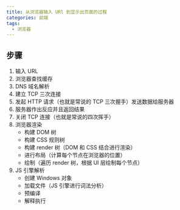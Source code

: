 ```yaml
---
title: 从浏览器输入 URl 到显示出页面的过程
categories: 前端
tags:
  - 浏览器
---
```


## 步骤

1. 输入 URL
2. 浏览器查找缓存
3. DNS 域名解析
4. 建立 TCP 三次连接
5. 发起 HTTP 请求（也就是常说的 TCP 三次握手）发送数据给服务器
6. 服务器作出反应并且返回结果
7. 关闭 TCP 连接（也就是常说的四次挥手）
8. 浏览器渲染
    - 构建 DOM 树
    - 构建 CSS 规则树
    - 构建 render 树（DOM 和 CSS 结合进行渲染）
    - 进行布局（计算每个节点在浏览器的位置）
    - 绘制（遍历 render 树，根据 UI 层绘制每个节点）
9. JS 引擎解析
    - 创建 Windows 对象
    - 加载文件（JS 引擎进行词法分析）
    - 预编译
    - 解释执行